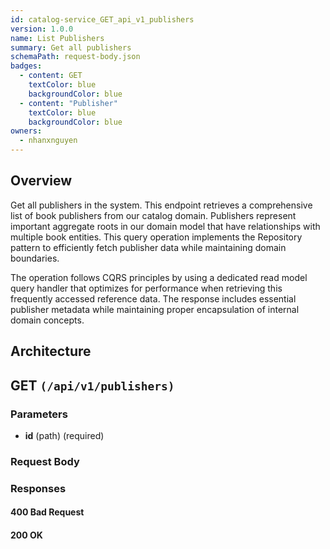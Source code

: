 ```yaml
---
id: catalog-service_GET_api_v1_publishers
version: 1.0.0
name: List Publishers
summary: Get all publishers
schemaPath: request-body.json
badges:
  - content: GET
    textColor: blue
    backgroundColor: blue
  - content: "Publisher"
    textColor: blue
    backgroundColor: blue
owners:
  - nhanxnguyen
---
```


## Overview

Get all publishers in the system. This endpoint retrieves a comprehensive list of book publishers from our catalog domain. Publishers represent important aggregate roots in our domain model that have relationships with multiple book entities. This query operation implements the Repository pattern to efficiently fetch publisher data while maintaining domain boundaries.

The operation follows CQRS principles by using a dedicated read model query handler that optimizes for performance when retrieving this frequently accessed reference data. The response includes essential publisher metadata while maintaining proper encapsulation of internal domain concepts.

## Architecture

<NodeGraph />

## GET `(/api/v1/publishers)`

### Parameters

- **id** (path) (required)

### Request Body

<SchemaViewer file="request-body.json" maxHeight="500" id="request-body" />

### Responses

#### <span className="text-orange-500">400 Bad Request</span>

<SchemaViewer file="response-400.json" maxHeight="500" id="response-400" />

#### <span className="text-green-500">200 OK</span>
